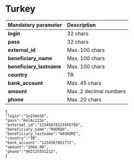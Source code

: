 # Turkey



| **Mandatory parameter** | **Description** |
| :--- | :--- |
| **login** | 32 chars |
| **pass** | 32 chars |
| **external\_id** | Max. 100 chars |
| **beneficiary\_name** | Max. 100 chars |
| **beneficiary\_lastname** | Max. 100 chars |
| **country** | TR |
| **bank\_account** | Max. 45 chars |
| **amount** | Max. 2 decimal numbers |
| **phone** | Max. 20 chars |



```text
{
"login":"1n234n56",
"pass":"HolAc123o",
"external_id":"1234567812345678b",
"beneficiary_name":"RUDRAH",
"beneficiary_lastname":"HASHIMI",
"country":"TR",
"bank_account":"1234567891772",
"amount":"2064.00",
"phone":"902125551212",
}
```

